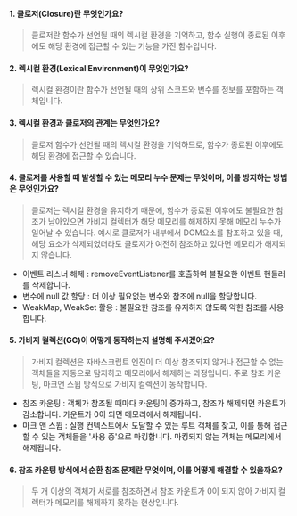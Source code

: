 #### 1. 클로저(Closure)란 무엇인가요?

> 클로저란 함수가 선언될 때의 렉시컬 환경을 기억하고, 함수 실행이 종료된 이후에도 해당 환경에 접근할 수 있는 기능을 가진 함수입니다.

#### 2. 렉시컬 환경(Lexical Environment)이 무엇인가요?

> 렉시컬 환경이란 함수가 선언될 때의 상위 스코프와 변수를 정보를 포함하는 객체입니다.

#### 3. 렉시컬 환경과 클로저의 관계는 무엇인가요?

> 클로저 함수가 선언될 때의 렉시컬 환경을 기억하므로, 함수가 종료된 이후에도 해당 환경에 접근할 수 있습니다.

#### 4. 클로저를 사용할 때 발생할 수 있는 메모리 누수 문제는 무엇이며, 이를 방지하는 방법은 무엇인가요?

> 클로저는 렉시컬 환경을 유지하기 때문에, 함수가 종료된 이후에도 불필요한 참조가 남아있으면 가비지 컬렉터가 해당 메모리를 해제하지 못해 메모리 누수가 일어날 수 있습니다. 예시로 클로저가 내부에서 DOM요소를 참조하고 있을 때, 해당 요소가 삭제되었더라도 클로저가 여전히 참조하고 있다면 메모리가 해제되지 않습니다.

- 이벤트 리스너 해제 : removeEventListener를 호출하여 불필요한 이벤트 핸들러를 삭제합니다.
- 변수에 null 값 할당 : 더 이상 필요없는 변수와 참조에 null을 할당합니다.
- WeakMap, WeakSet 활용 : 불필요한 참조를 유지하지 않도록 약한 참조를 사용합니다.

#### 5. 가비지 컬렉션(GC)이 어떻게 동작하는지 설명해 주시겠어요?

> 가비지 컬렉션은 자바스크립트 엔진이 더 이상 참조되지 않거나 접근할 수 없는 객체들을 자동으로 탐지하고 메모리에서 해제하는 과정입니다. 주로 참조 카운팅, 마크앤 스윕 방식으로 가비지 컬렉션이 동작합니다.

- 참조 카운팅 : 객체가 참조될 때마다 카운팅이 증가하고, 참조가 해제되면 카운트가 감소합니다. 카운트가 0이 되면 메모리에서 해제됩니다.
- 마크 앤 스윕 : 실행 컨텍스트에서 도달할 수 있는 루트 객체를 찾고, 이를 통해 접근할 수 있는 객체들을 '사용 중'으로 마킹합니다. 마킹되지 않는 객체는 메모리에서 해제됩니다.

#### 6. 참조 카운팅 방식에서 순환 참조 문제란 무엇이며, 이를 어떻게 해결할 수 있을까요?

> 두 개 이상의 객체가 서로를 참조하면서 참조 카운트가 0이 되지 않아 가비지 컬렉터가 메모리를 해제하지 못하는 현상입니다.
